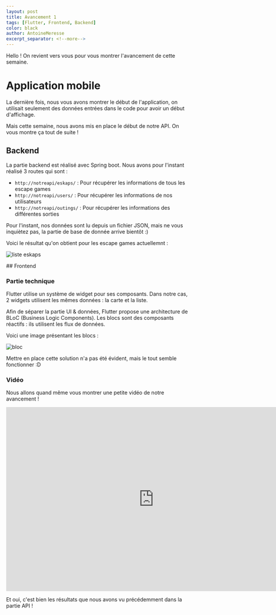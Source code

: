 ```yaml
---
layout: post
title: Avancement 1
tags: [Flutter, Frontend, Backend]
color: black
author: AntoineMeresse
excerpt_separator: <!--more-->
---
```


Hello ! On revient vers vous pour vous montrer l'avancement de cette semaine.

<!--more-->

# Application mobile

La dernière fois, nous vous avons montrer le début de l'application, on utilisait seulement des données entrées dans le code
pour avoir un début d'affichage.

Mais cette semaine, nous avons mis en place le début de notre API. On vous montre ça tout de suite !

## Backend

La partie backend est réalisé avec Spring boot.
Nous avons pour l'instant réalisé 3 routes qui sont :

- `http://notreapi/eskaps/` : Pour récupérer les informations de tous les escape games
- `http://notreapi/users/` : Pour récupérer les informations de nos utilisateurs
- `http://notreapi/outings/` : Pour récupérer les informations des différentes sorties

Pour l'instant, nos données sont lu depuis un fichier JSON, mais ne vous inquiètez pas, la partie de base de donnée arrive bientôt :)

Voici le résultat qu'on obtient pour les escape games actuellemnt :

![liste eskaps](../../../assets/img/api_v1.png "Liste des premiers escape games")

## Frontend

### Partie technique

Flutter utilise un système de widget pour ses composants. Dans notre cas, 2 widgets utilisent les mêmes données : la carte et la liste.

Afin de séparer la partie UI & données, Flutter propose une architecture de BLoC (Business Logic Components).
Les blocs sont des composants réactifs : ils utilisent les flux de données.

Voici une image présentant les blocs :

![bloc](../../../assets/img/bloc_architecture.png "Architecture Bloc")

Mettre en place cette solution n'a pas été évident, mais le tout semble fonctionner :D

### Vidéo

Nous allons quand même vous montrer une petite vidéo de notre avancement !

<iframe width="800" height="500" src="https://youtu.be/rDSxufaPjxg" frameborder="0" allow="accelerometer; autoplay; clipboard-write; encrypted-media; gyroscope; picture-in-picture" allowfullscreen></iframe>

Et oui, c'est bien les résultats que nous avons vu précédemment dans la partie API !
